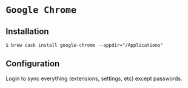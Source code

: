 # `Google Chrome`

## Installation
  
```ShellSession
$ brew cask install google-chrome --appdir="/Applications"
```

## Configuration

Login to sync everything (extensions, settings, etc) except passwords.
